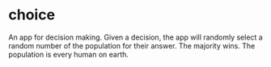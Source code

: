 # choice

An app for decision making. Given a decision, the app will randomly select a random number of the population for their answer. The majority wins. The population is every human on earth.
